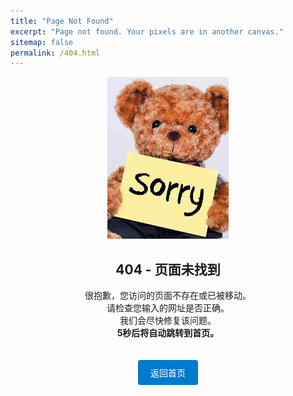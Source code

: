 ```yaml
---
title: "Page Not Found"
excerpt: "Page not found. Your pixels are in another canvas."
sitemap: false
permalink: /404.html
---
```


<div align="center">
  <img src="../assets/images/404.jpg" alt="404 Not Found">
</div>

<h2 align="center">404 - 页面未找到</h2>

<p align="center">
  很抱歉，您访问的页面不存在或已被移动。<br>
  请检查您输入的网址是否正确。<br>
  我们会尽快修复该问题。<br>
  <strong><span id="countdown">5</span>秒后将自动跳转到首页。</strong>
</p>

<div align="center">
  <a href="/" style="display:inline-block;margin-top:20px;padding:10px 20px;background:#007acc;color:#fff;text-decoration:none;border-radius:4px;">返回首页</a>
</div>

<script>
  var seconds = 5;
  var countdownElem = document.getElementById('countdown');
  var timer = setInterval(function() {
    seconds--;
    countdownElem.textContent = seconds;
    if (seconds <= 0) {
      clearInterval(timer);
      window.location.href = "/";
    }
  }, 1000);
</script>